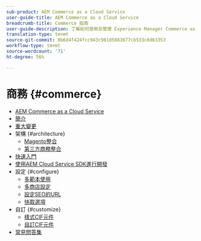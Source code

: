 ```yaml
---
sub-product: AEM Commerce as a Cloud Service
user-guide-title: AEM Commerce as a Cloud Service
breadcrumb-title: Commerce 指南
user-guide-description: 了解如何使用及管理 Experience Manager Commerce as a Cloud Service。
translation-type: tm+mt
source-git-commit: 8b6d4f424fcc943c981d5883877cb533c8d63353
workflow-type: tm+mt
source-wordcount: '71'
ht-degree: 56%

---
```



# 商務 {#commerce}

+ [AEM Commerce as a Cloud Service](/help/commerce-cloud/home.md)
+ [簡介](overview.md)
+ [重大變更](changes.md)
+ 架構 {#architecture}
   + [Magento整合](architecture/magento.md)
   + [第三方商務整合](architecture/third-party.md)
+ [快速入門](getting-started.md)
+ [使用AEM Cloud Service SDK進行開發](develop.md)
+ 設定 {#configure}
   + [多範本使用](configuring/multi-template-usage.md)
   + [多商店設定](configuring/multi-store-setup.md)
   + [設定SEO的URL](configuring/advanced-url-configuration.md)
   + [快取選項](configuring/caching.md)
+ 自訂 {#customize}
   + [樣式CIF元件](customizing/style-cif-component.md)
   + [自訂CIF元件](customizing/customize-cif-components.md)
+ [常見問答集](faq.md)
